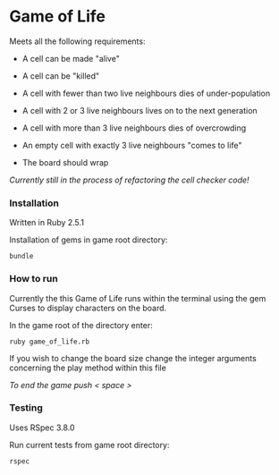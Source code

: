 # Game of Life

Meets all the following requirements:

- A cell can be made "alive"

- A cell can be "killed"

- A cell with fewer than two live neighbours dies of under-population

- A cell with 2 or 3 live neighbours lives on to the next generation

- A cell with more than 3 live neighbours dies of overcrowding

- An empty cell with exactly 3 live neighbours "comes to life"

- The board should wrap

*Currently still in the process of refactoring the cell checker code!*

### Installation

Written in Ruby 2.5.1

Installation of gems in game root directory:

`bundle`


### How to run
Currently the this Game of Life runs within the terminal using the gem Curses to display characters on the board.

In the game root of the directory enter:

`ruby game_of_life.rb`

If you wish to change the board size change the integer arguments concerning the play method within this file

*To end the game push < space >*


### Testing

Uses RSpec 3.8.0

Run current tests from game root directory:

`rspec`
